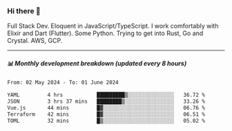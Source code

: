 ### Hi there 👋

Full Stack Dev. Eloquent in JavaScript/TypeScript. I work comfortably with Elixir and Dart (Flutter). Some Python. Trying to get into Rust, Go and Crystal. AWS, GCP.

***

##### 📊 Monthly development breakdown (updated every 8 hours)

<!--START_SECTION:waka-->

```txt
From: 02 May 2024 - To: 01 June 2024

YAML         4 hrs           █████████▒░░░░░░░░░░░░░░░   36.72 %
JSON         3 hrs 37 mins   ████████▒░░░░░░░░░░░░░░░░   33.26 %
Vue.js       44 mins         █▓░░░░░░░░░░░░░░░░░░░░░░░   06.76 %
Terraform    42 mins         █▓░░░░░░░░░░░░░░░░░░░░░░░   06.51 %
TOML         32 mins         █▒░░░░░░░░░░░░░░░░░░░░░░░   05.02 %
```

<!--END_SECTION:waka-->
